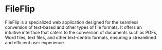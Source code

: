# FileFlip

FileFlip is a specialized web application designed for the seamless conversion of text-based and other types of file formats. It offers an intuitive interface that caters to the conversion of documents such as PDFs, Word files, text files, and other text-centric formats, ensuring a streamlined and efficient user experience.
